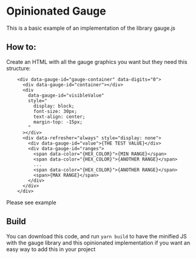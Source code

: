# Opinionated Gauge

This is a basic example of an implementation of the library gauge.js

## How to:

Create an HTML with all the gauge graphics you want but they need this structure:

```
    <div data-gauge-id="gauge-container" data-digits="0">
      <div data-gauge-id="container"></div>
      <div
        data-gauge-id="visibleValue"
        style="
          display: block;
          font-size: 30px;
          text-align: center;
          margin-top: -15px;
        "
      ></div>
      <div data-refresher="always" style="display: none">
        <div data-gauge-id="value">{THE TEST VALUE}</div>
        <div data-gauge-id="ranges">
          <span data-color="{HEX_COLOR}">{MIN RANGE}</span>
          <span data-color="{HEX_COLOR}">{ANOTHER RANGE}</span>
          ...
          <span data-color="{HEX_COLOR}">{ANOTHER RANGE}</span>
          <span>{MAX RANGE}</span>
        </div>
      </div>
    </div>
```

Please see example

## Build

You can download this code, and run `yarn build` to have the minified JS with the gauge library and this opinionated implementation if you want an easy way to add this in your project
